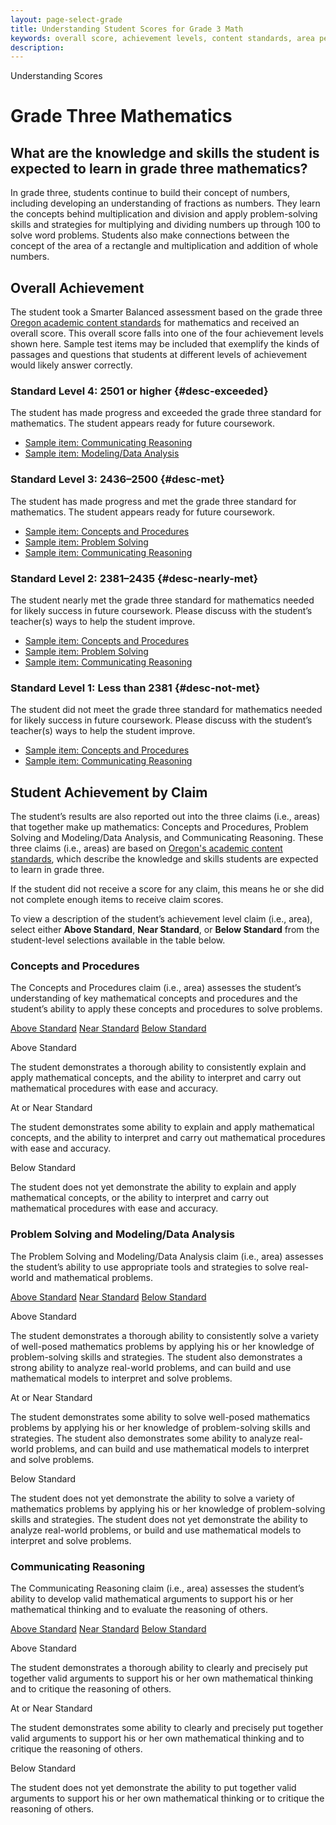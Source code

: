```yaml
---
layout: page-select-grade
title: Understanding Student Scores for Grade 3 Math
keywords: overall score, achievement levels, content standards, area performance level
description:
---
```


<div class="herring" markdown="1">

Understanding Scores

# Grade Three Mathematics

## What are the knowledge and skills the student is expected to learn in grade three mathematics?

In grade three, students continue to build their concept of numbers, including developing an understanding of fractions as numbers. They learn the concepts behind multiplication and division and apply problem-solving skills and strategies for multiplying and dividing numbers up through 100 to solve word problems. Students also make connections between the concept of the area of a rectangle and multiplication and addition of whole numbers.

## Overall Achievement

The student took a Smarter Balanced assessment based on the grade three [Oregon academic content standards](http://www.oregon.gov/ode/educator-resources/standards/Pages/default.aspx) for mathematics and received an overall score. This overall score falls into one of the four achievement levels shown here. Sample test items may be included that exemplify the kinds of passages and questions that students at different levels of achievement would likely answer correctly.

<div class="accordion" markdown="1">

### Standard Level 4: 2501 or higher {#desc-exceeded}

The student has made progress and exceeded the grade three standard for mathematics. The student appears ready for future coursework.

- [Sample item: Communicating Reasoning](http://sampleitems.smarterbalanced.org/Item/Details?bankKey=187&itemKey=3597)
- [Sample item: Modeling/Data Analysis](http://sampleitems.smarterbalanced.org/Item/Details?bankKey=187&itemKey=3268)

</div>
<div class="accordion" markdown="1">

### Standard Level 3: 2436–2500 {#desc-met}

The student has made progress and met the grade three standard for mathematics. The student appears ready for future coursework.

- [Sample item: Concepts and Procedures](http://sampleitems.smarterbalanced.org/Item/Details?bankKey=187&itemKey=3393)
- [Sample item: Problem Solving](http://sampleitems.smarterbalanced.org/Item/Details?bankKey=187&itemKey=3625)
- [Sample item: Communicating Reasoning](http://sampleitems.smarterbalanced.org/Item/Details?bankKey=187&itemKey=3481)

</div>
<div class="accordion" markdown="1">

### Standard Level 2: 2381–2435 {#desc-nearly-met}

The student nearly met the grade three standard for mathematics needed for likely success in future coursework. Please discuss with the student’s teacher(s) ways to help the student improve.

- [Sample item: Concepts and Procedures](http://sampleitems.smarterbalanced.org/Item/Details?bankKey=187&itemKey=3246)
- [Sample item: Problem Solving](http://sampleitems.smarterbalanced.org/Item/Details?bankKey=187&itemKey=3631)
- [Sample item: Communicating Reasoning](http://sampleitems.smarterbalanced.org/Item/Details?bankKey=187&itemKey=3350)

</div>
<div class="accordion" markdown="1">

### Standard Level 1: Less than 2381 {#desc-not-met}

The student did not meet the grade three standard for mathematics needed for likely success in future coursework. Please discuss with the student’s teacher(s) ways to help the student improve.

- [Sample item: Concepts and Procedures](http://sampleitems.smarterbalanced.org/Item/Details?bankKey=187&itemKey=3643)
- [Sample item: Communicating Reasoning](http://sampleitems.smarterbalanced.org/Item/Details?bankKey=187&itemKey=3340)

</div>


## Student Achievement by Claim

The student’s results are also reported out into the three claims (i.e., areas) that together make up mathematics: Concepts and Procedures,
Problem Solving and Modeling/Data Analysis, and Communicating Reasoning. These three claims (i.e., areas) are based on [Oregon's academic content standards](http://www.oregon.gov/ode/educator-resources/standards/Pages/default.aspx), which describe the knowledge and skills students are expected to learn in grade three.

If the student did not receive a score for any claim, this means he or she did not complete enough items to receive claim scores.

To view a description of the student’s achievement level claim (i.e., area), select either **Above Standard**, **Near Standard**, or **Below Standard** from the student-level selections available in the table below.

<div class="by-claim concepts">
	<div class="claim">
		<h3>Concepts and Procedures</h3>
		<p>The Concepts and Procedures claim (i.e., area) assesses the student’s understanding of key mathematical concepts and procedures and the student’s ability to apply these concepts and procedures to solve problems.</p>
	</div>
	<div class="standards" aria-live="polite">
		<div class="triggers" aria-hidden="true">
			<a href="" id="trigger-concepts-above">Above Standard</a>
			<a href="" id="trigger-concepts-near">Near Standard</a>
			<a href="" id="trigger-concepts-below">Below Standard</a>
		</div>
		<div id="concepts-above" class="std">
			<p class="hide">Above Standard</p>
			<p>The student demonstrates a thorough ability to consistently explain and apply mathematical concepts, and the ability to interpret and carry out mathematical procedures with ease and accuracy.</p>
		</div>
		<div id="concepts-near" class="std">
			<p class="hide">At or Near Standard</p>
			<p>The student demonstrates some ability to explain and apply mathematical concepts, and the ability to interpret and carry out mathematical procedures with ease and accuracy.</p>
		</div>
		<div id="concepts-below" class="std">
			<p class="hide">Below Standard</p>
			<p>The student does not yet demonstrate the ability to explain and apply mathematical concepts, or the ability to interpret and carry out mathematical procedures with ease and accuracy.</p>
		</div>
	</div>
	<div class="clear"></div>
</div>

<div class="by-claim solving">
	<div class="claim">
		<h3>Problem Solving and Modeling/Data Analysis</h3>
		<p>The Problem Solving and Modeling/Data Analysis claim (i.e., area) assesses the student’s ability to use appropriate tools and strategies to solve real-world and mathematical problems.</p>
	</div>
	<div class="standards" aria-live="polite">
		<div class="triggers" aria-hidden="true">
			<a href="" id="trigger-solving-above">Above Standard</a>
			<a href="" id="trigger-solving-near">Near Standard</a>
			<a href="" id="trigger-solving-below">Below Standard</a>
		</div>
		<div id="solving-above" class="std">
			<p class="hide">Above Standard</p>
			<p>The student demonstrates a thorough ability to consistently solve a variety of well-posed mathematics problems by applying his or her knowledge of problem-solving skills and strategies. The student also demonstrates a strong ability to analyze real-world problems, and can build and use mathematical models to interpret and solve problems.</p>
		</div>
		<div id="solving-near" class="std">
			<p class="hide">At or Near Standard</p>
			<p>The student demonstrates some ability to solve well-posed mathematics problems by applying his or her knowledge of problem-solving skills and strategies. The student also demonstrates some ability to analyze real-world problems, and can build and use mathematical models to interpret and solve problems.</p>
		</div>
		<div id="solving-below" class="std">
			<p class="hide">Below Standard</p>
			<p>The student does not yet demonstrate the ability to solve a variety of mathematics problems by applying his or her knowledge of problem-solving skills and strategies. The student does not yet demonstrate the ability to analyze real-world problems, or build and use mathematical models to interpret and solve problems.</p>
		</div>
	</div>
	<div class="clear"></div>
</div>

<div class="by-claim reasoning">
	<div class="claim">
		<h3>Communicating Reasoning </h3>
		<p>The Communicating Reasoning claim (i.e., area) assesses the student’s ability to develop valid mathematical arguments to support his or her mathematical thinking and to evaluate the reasoning of others.</p>
	</div>
	<div class="standards" aria-live="polite">
		<div class="triggers" aria-hidden="true">
			<a href="" id="trigger-reasoning-above">Above Standard</a>
			<a href="" id="trigger-reasoning-near">Near Standard</a>
			<a href="" id="trigger-reasoning-below">Below Standard</a>
		</div>
		<div id="reasoning-above" class="std">
			<p class="hide">Above Standard</p>
			<p>The student demonstrates a thorough ability to clearly and precisely put together valid arguments to support his or her own mathematical thinking and to critique the reasoning of others.</p>
		</div>
		<div id="reasoning-near" class="std">
			<p class="hide">At or Near Standard</p>
			<p>The student demonstrates some ability to clearly and precisely put together valid arguments to support his or her own mathematical thinking and to critique the reasoning of others.</p>
		</div>
		<div id="reasoning-below" class="std">
			<p class="hide">Below Standard</p>
			<p>The student does not yet demonstrate the ability to put together valid arguments to support his or her own mathematical thinking or to critique the reasoning of others.</p>
		</div>
	</div>
	<div class="clear"></div>
</div>

</div><!-- /.herring -->
